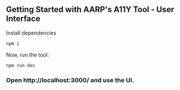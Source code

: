 
## Getting Started with AARP's A11Y Tool - User Interface

Install dependencies
```bash
npm i
```

Now, run the tool:
```bash
npm run dev
```

### Open http://localhost:3000/ and use the UI.